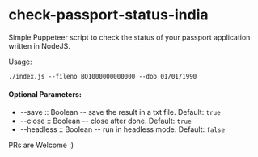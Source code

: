# check-passport-status-india

Simple Puppeteer script to check the status of your passport application written in NodeJS.

Usage:

```
./index.js --fileno BO1000000000000 --dob 01/01/1990
```

#### Optional Parameters:

- --save :: Boolean -- save the result in a txt file. Default: `true`
- --close :: Boolean -- close after done. Default: `true`
- --headless :: Boolean -- run in headless mode. Default: `false`

PRs are Welcome :)
